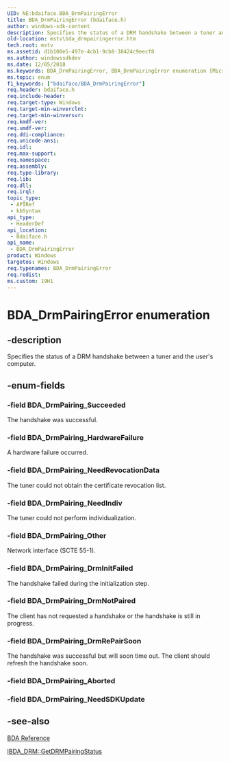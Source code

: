 ```yaml
---
UID: NE:bdaiface.BDA_DrmPairingError
title: BDA_DrmPairingError (bdaiface.h)
author: windows-sdk-content
description: Specifies the status of a DRM handshake between a tuner and the user's computer.
old-location: mstv\bda_drmpairingerror.htm
tech.root: mstv
ms.assetid: d1b100e5-497e-4cb1-9cb8-38424c9eecf8
ms.author: windowssdkdev
ms.date: 12/05/2018
ms.keywords: BDA_DrmPairingError, BDA_DrmPairingError enumeration [Microsoft TV Technologies], BDA_DrmPairing_DrmInitFailed, BDA_DrmPairing_DrmNotPaired, BDA_DrmPairing_DrmRePairSoon, BDA_DrmPairing_HardwareFailure, BDA_DrmPairing_NeedIndiv, BDA_DrmPairing_NeedRevocationData, BDA_DrmPairing_Other, BDA_DrmPairing_Succeeded, bdaiface/BDA_DrmPairingError, bdaiface/BDA_DrmPairing_DrmInitFailed, bdaiface/BDA_DrmPairing_DrmNotPaired, bdaiface/BDA_DrmPairing_DrmRePairSoon, bdaiface/BDA_DrmPairing_HardwareFailure, bdaiface/BDA_DrmPairing_NeedIndiv, bdaiface/BDA_DrmPairing_NeedRevocationData, bdaiface/BDA_DrmPairing_Other, bdaiface/BDA_DrmPairing_Succeeded, mstv.bda_drmpairingerror
ms.topic: enum
f1_keywords: ["bdaiface/BDA_DrmPairingError"]
req.header: bdaiface.h
req.include-header: 
req.target-type: Windows
req.target-min-winverclnt: 
req.target-min-winversvr: 
req.kmdf-ver: 
req.umdf-ver: 
req.ddi-compliance: 
req.unicode-ansi: 
req.idl: 
req.max-support: 
req.namespace: 
req.assembly: 
req.type-library: 
req.lib: 
req.dll: 
req.irql: 
topic_type:
 - APIRef
 - kbSyntax
api_type:
 - HeaderDef
api_location:
 - Bdaiface.h
api_name:
 - BDA_DrmPairingError
product: Windows
targetos: Windows
req.typenames: BDA_DrmPairingError
req.redist: 
ms.custom: 19H1
---
```


# BDA_DrmPairingError enumeration


## -description



Specifies the status of a DRM handshake between a tuner and the user's computer.




## -enum-fields




### -field BDA_DrmPairing_Succeeded

The handshake was successful.




### -field BDA_DrmPairing_HardwareFailure

A hardware failure occurred.


### -field BDA_DrmPairing_NeedRevocationData

The tuner could not obtain the certificate revocation list.




### -field BDA_DrmPairing_NeedIndiv

The tuner could not perform individualization.




### -field BDA_DrmPairing_Other

Network interface (SCTE 55-1).




### -field BDA_DrmPairing_DrmInitFailed

The handshake failed during the initialization step.


### -field BDA_DrmPairing_DrmNotPaired

The client has not requested a handshake or the handshake is still in progress.




### -field BDA_DrmPairing_DrmRePairSoon

The handshake was successful but will soon time out. The client should refresh the handshake soon.




### -field BDA_DrmPairing_Aborted


### -field BDA_DrmPairing_NeedSDKUpdate




## -see-also




<a href="https://docs.microsoft.com/previous-versions/windows/desktop/mstv/bda-reference">BDA Reference</a>



<a href="https://docs.microsoft.com/windows/desktop/api/bdaiface/nf-bdaiface-ibda_drm-getdrmpairingstatus">IBDA_DRM::GetDRMPairingStatus</a>
 

 

